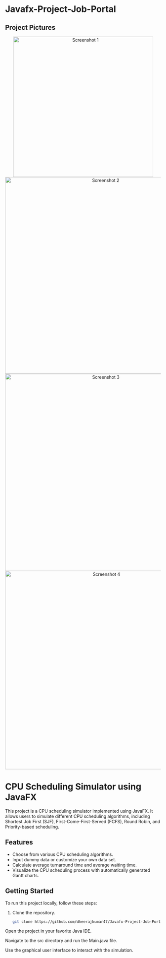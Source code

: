 # Javafx-Project-Job-Portal
## Project Pictures

<div align="center">
  <img width="453" alt="Screenshot 1" src="https://github.com/dheerajkumar47/Javafx-Project-Job-Portal/assets/114693153/df5fd90f-0f73-46ee-abb6-96a815862951">
  <img width="635" alt="Screenshot 2" src="https://github.com/dheerajkumar47/Javafx-Project-Job-Portal/assets/114693153/19525ca8-822d-4785-acf9-c021fc1c1a6d">
  <img width="636" alt="Screenshot 3" src="https://github.com/dheerajkumar47/Javafx-Project-Job-Portal/assets/114693153/91c6451f-0d24-4c7b-9ca6-922d5959414f">
  <img width="640" alt="Screenshot 4" src="https://github.com/dheerajkumar47/Javafx-Project-Job-Portal/assets/114693153/6b982917-aa93-463a-b7ca-946be5f42230">
</div>

# CPU Scheduling Simulator using JavaFX

This project is a CPU scheduling simulator implemented using JavaFX. It allows users to simulate different CPU scheduling algorithms, including Shortest Job First (SJF), First-Come-First-Served (FCFS), Round Robin, and Priority-based scheduling.

## Features

- Choose from various CPU scheduling algorithms.
- Input dummy data or customize your own data set.
- Calculate average turnaround time and average waiting time.
- Visualize the CPU scheduling process with automatically generated Gantt charts.

## Getting Started

To run this project locally, follow these steps:

1. Clone the repository.
   ```bash
   git clone https://github.com/dheerajkumar47/Javafx-Project-Job-Portal.git


Open the project in your favorite Java IDE.

Navigate to the src directory and run the Main.java file.

Use the graphical user interface to interact with the simulation.
